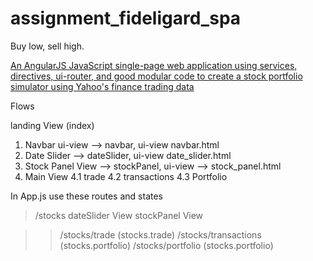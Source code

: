# assignment_fideligard_spa
Buy low, sell high.

[An AngularJS JavaScript single-page web application using services, directives, ui-router, and good modular code to create a stock portfolio simulator using Yahoo's finance trading data](http://www.vikingcodeschool.com)


Flows

landing View (index)

1. Navbar  ui-view --> navbar,  ui-view navbar.html
2. Date Slider     --> dateSlider, ui-view date_slider.html
3. Stock Panel View --> stockPanel,   ui-view  --> stock_panel.html
4. Main View
    4.1 trade
    4.2 transactions
    4.3 Portfolio

In App.js use these routes and states
> /stocks
   dateSlider View
   stockPanel View

>>/stocks/trade (stocks.trade)
>>/stocks/transactions (stocks.portfolio)
>>/stocks/portfolio (stocks.portfolio)
    